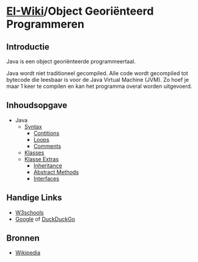 # [EI-Wiki](..)/Object Georiënteerd Programmeren
## Introductie
Java is een object georiënteerde programmeertaal.

Java wordt niet traditioneel gecompiled. Alle code wordt gecompiled tot bytecode die leesbaar is voor de Java Virtual Machine (JVM). Zo hoef je maar 1 keer te compilen en kan het programma overal worden uitgevoerd.

## Inhoudsopgave

* Java
    * [Syntax](Syntax)
         * [Contitions](Syntax#Conditions)
         * [Loops](Syntax#Loops)
         * [Comments](Syntax#Comments)
    * [Klasses](Klasses)
    * [Klasse Extras](KlasseExtras)
        * [Inheritance](KlasseExtras#inheritance)
        * [Abstract Methods](KlasseExtras#abstract-methods)
        * [Interfaces](KlasseExtras#interfaces)

## Handige Links
* [W3schools](https://www.w3schools.com/java/)
* [Google](https://www.google.com/) of [DuckDuckGo](https://www.duckduckgo.com)

## Bronnen
* [Wikipedia](https://en.wikipedia.org/wiki/Java_%28programming_language%29)
